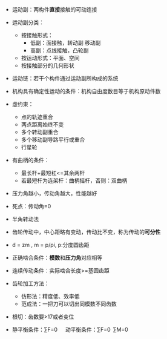 * 运动副：两构件**直接**接触的可动连接
* 运动副分类：
  * 按接触形式：
    * 低副：面接触，转动副 移动副
    * 高副：点线接触，凸轮副
  * 按运动形式：平面、空间
  * 按接触部分的几何形状

* 运动链：若干个构件通过运动副所构成的系统
* 机构具有确定性运动的条件：机构自由度数目等于机构原动件数
* 虚约束：
  * 点的轨迹重合
  * 两点距离始终不变
  * 多个转动副重合
  * 多个移动副导路平行或重合
  * 行星轮
* 有曲柄的条件：
  * 最长杆+最短杠<=其余两杆
  * 若最短杆为连架杆：曲柄摇杆，否则：双曲柄
* 压力角越小，传动角越大，性能越好
* 死点：传动角=0
* 半角转动法
* 齿轮传动中，中心距略有变动，传动比不变，称为传动的**可分性**
* d = zm , m = p/pi, p:分度圆齿距
* 正确啮合条件：**模数**和**压力角**对应相等
* 连续传动条件：实际啮合长度>=基圆齿距
* 齿轮加工方法：
  * 仿形法：精度低、效率低
  * 范成法：一把刀可以切出同模数不同齿数

* 根切：齿数要>17或者变位
* 静平衡条件：∑F=0   动平衡条件：∑F=0 ∑M=0